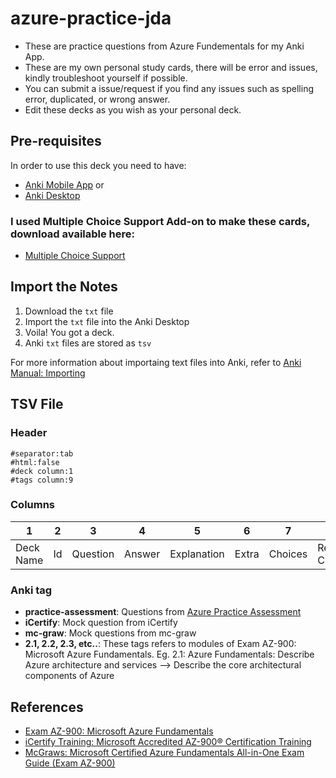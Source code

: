 # azure-practice-jda
- These are practice questions from Azure Fundementals for my Anki App. 
- These are my own personal study cards, there will be error and issues, kindly troubleshoot yourself if possible. 
- You can submit a issue/request if you find any issues such as spelling error, duplicated, or wrong answer.
- Edit these decks as you wish as your personal deck.

## Pre-requisites
In order to use this deck you need to have:
- [Anki Mobile App](https://apps.ankiweb.net) or
- [Anki Desktop](https://apps.ankiweb.net)

### I used Multiple Choice Support Add-on to make these cards, download available here:
- [Multiple Choice Support](https://ankiweb.net/shared/info/1497603664)

## Import the Notes
1. Download the `txt` file
2. Import the `txt` file into the Anki Desktop
3. Voila! You got a deck. 
4. Anki `txt` files are stored as `tsv` 

For more information about importaing text files into Anki, refer to [Anki Manual: Importing](https://docs.ankiweb.net/importing.html) 

## TSV File
### Header 
```
#separator:tab
#html:false
#deck column:1
#tags column:9
```
### Columns
| 1 | 2 | 3 | 4 | 5 | 6 | 7 | 8 | 9 |
| --- | --- | --- | --- | --- | --- | --- | --- | --- |
| Deck Name | Id | Question | Answer | Explanation | Extra | Choices | Reversed Choices | Tag |

### Anki tag
- **practice-assessment**: Questions from [Azure Practice Assessment](https://learn.microsoft.com/en-us/certifications/exams/az-900/practice/assessment?assessmentId=23&assessment-type=practice)
- **iCertify**: Mock question from iCertify
- **mc-graw**: Mock questions from mc-graw
- **2.1, 2.2, 2.3, etc..**: These tags refers to modules of Exam AZ-900: Microsoft Azure Fundamentals. Eg. 2.1: Azure Fundamentals: Describe Azure architecture and services --> Describe the core architectural components of Azure

## References
- [Exam AZ-900: Microsoft Azure Fundamentals](https://learn.microsoft.com/en-us/certifications/exams/az-900/)
- [iCertify Training: Microsoft Accredited AZ-900® Certification Training](https://www.icertifytraining.com/az-900/)
- [McGraws: Microsoft Certified Azure Fundamentals All-in-One Exam Guide (Exam AZ-900)](https://www.mheducation.com/highered/product/microsoft-certified-azure-fundamentals-all-one-exam-guide-exam-az-900-hyman/9781264268368.html)